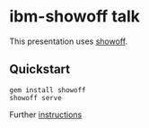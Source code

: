 ibm-showoff talk
================

This presentation uses  [showoff](https://github.com/puppetlabs/showoff). 


Quickstart
----------


```shell
gem install showoff
showoff serve
```


Further [instructions](https://github.ibm.com/skrum/ibm-showoff/blob/master/README.md)
